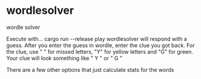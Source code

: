 # wordlesolver
wordle solver

Execute with...
  cargo run --release play
wordlesolver will respond with a guess. After you enter the guess in wordle, enter the clue you got back.
For the clue, use " " for missed letters, "Y" for yellow letters and "G" for green. Your clue will look
something like "  Y  " or " G   "


There are a few other options that just calculate stats for the words


